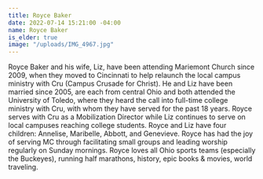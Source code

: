 ```yaml
---
title: Royce Baker
date: 2022-07-14 15:21:00 -04:00
name: Royce Baker
is_elder: true
image: "/uploads/IMG_4967.jpg"
---
```


Royce Baker and his wife, Liz, have been attending Mariemont Church since 2009, when they moved to Cincinnati to help relaunch the local campus ministry with Cru (Campus Crusade for Christ). He and Liz have been married since 2005, are each from central Ohio and both attended the University of Toledo, where they heard the call into full-time college ministry with Cru, with whom they have served for the past 18 years. Royce serves with Cru as a Mobilization Director while Liz continues to serve on local campuses reaching college students. Royce and Liz have four children: Annelise, Maribelle, Abbott, and Genevieve. Royce has had the joy of serving MC through facilitating small groups and leading worship regularly on Sunday mornings. Royce loves all Ohio sports teams (especially the Buckeyes), running half marathons, history, epic books & movies, world traveling. 
